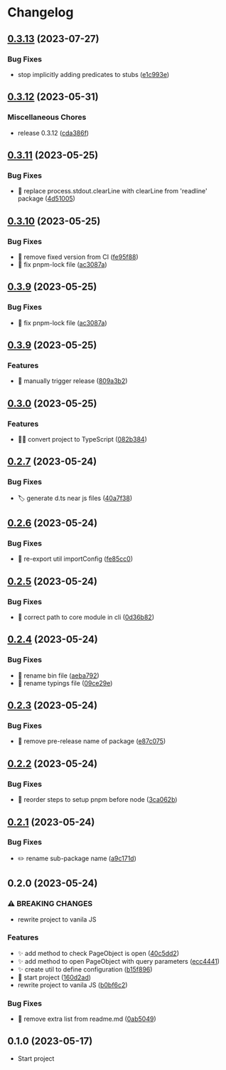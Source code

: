 # Changelog

## [0.3.13](https://github.com/epodivilov/plotwright/compare/v0.3.12...v0.3.13) (2023-07-27)


### Bug Fixes

* stop implicitly adding predicates to stubs ([e1c993e](https://github.com/epodivilov/plotwright/commit/e1c993e9c6a37d6ba69cf1eb139f724114c1e3c4))

## [0.3.12](https://github.com/epodivilov/plotwright/compare/v0.3.11...v0.3.12) (2023-05-31)


### Miscellaneous Chores

* release 0.3.12 ([cda386f](https://github.com/epodivilov/plotwright/commit/cda386f1c97c2e7f6b52fdd884a8e66506fb79fd))

## [0.3.11](https://github.com/epodivilov/plotwright/compare/v0.3.10...v0.3.11) (2023-05-25)


### Bug Fixes

* :construction_worker: replace process.stdout.clearLine with clearLine from 'readline' package ([4d51005](https://github.com/epodivilov/plotwright/commit/4d510050381c2b79346d072223302db1b030eb0e))

## [0.3.10](https://github.com/epodivilov/plotwright/compare/v0.3.9...v0.3.10) (2023-05-25)


### Bug Fixes

* :construction_worker: remove fixed version from CI ([fe95f88](https://github.com/epodivilov/plotwright/commit/fe95f880083cd0edf6bd985ead0f926ec4b50bcf))
* :green_heart: fix pnpm-lock file ([ac3087a](https://github.com/epodivilov/plotwright/commit/ac3087ae0a1ece5f60e0064c2071197508c2b6ba))

## [0.3.9](https://github.com/epodivilov/plotwright/compare/v0.3.9...v0.3.9) (2023-05-25)


### Bug Fixes

* :green_heart: fix pnpm-lock file ([ac3087a](https://github.com/epodivilov/plotwright/commit/ac3087ae0a1ece5f60e0064c2071197508c2b6ba))

## [0.3.9](https://github.com/epodivilov/plotwright/compare/v0.3.0...v0.3.9) (2023-05-25)


### Features

* :construction: manually trigger release ([809a3b2](https://github.com/epodivilov/plotwright/commit/809a3b24fabc6cb40acb810f7c96b4a570c22b55))

## [0.3.0](https://github.com/epodivilov/plotwright/compare/v0.2.7...v0.3.0) (2023-05-25)


### Features

* :technologist: convert project to TypeScript ([082b384](https://github.com/epodivilov/plotwright/commit/082b38466036c11f2430a724914be1b0b1a83865))

## [0.2.7](https://github.com/epodivilov/plotwright/compare/v0.2.6...v0.2.7) (2023-05-24)


### Bug Fixes

* :label: generate d.ts near js files ([40a7f38](https://github.com/epodivilov/plotwright/commit/40a7f38f9d98ad8f1bbf43c9526378a61ae1bb74))

## [0.2.6](https://github.com/epodivilov/plotwright/compare/v0.2.5...v0.2.6) (2023-05-24)


### Bug Fixes

* :bug: re-export util importConfig ([fe85cc0](https://github.com/epodivilov/plotwright/commit/fe85cc0734db56e648ff1e7ded122eee1a5ad247))

## [0.2.5](https://github.com/epodivilov/plotwright/compare/v0.2.4...v0.2.5) (2023-05-24)


### Bug Fixes

* :bug: correct path to core module in cli ([0d36b82](https://github.com/epodivilov/plotwright/commit/0d36b82ad092c3a9aa914161e49746e4d620e3bd))

## [0.2.4](https://github.com/epodivilov/plotwright/compare/v0.2.3...v0.2.4) (2023-05-24)


### Bug Fixes

* :bug: rename bin file ([aeba792](https://github.com/epodivilov/plotwright/commit/aeba792a9df3c8baffa2002ffcc8b040664d23ce))
* :bug: rename typings file ([09ce29e](https://github.com/epodivilov/plotwright/commit/09ce29e9466278f05e729d91b82805fa80ab6365))

## [0.2.3](https://github.com/epodivilov/plotwright/compare/v0.2.2...v0.2.3) (2023-05-24)


### Bug Fixes

* :bug: remove pre-release name of package ([e87c075](https://github.com/epodivilov/plotwright/commit/e87c075f09b32bb280869d621f540d9870c3607d))

## [0.2.2](https://github.com/epodivilov/plotwright/compare/v0.2.1...v0.2.2) (2023-05-24)


### Bug Fixes

* :construction_worker: reorder steps to setup pnpm before node ([3ca062b](https://github.com/epodivilov/plotwright/commit/3ca062bb832facb768b69526216e79aa584bac2b))

## [0.2.1](https://github.com/epodivilov/plotwright/compare/v0.2.0...v0.2.1) (2023-05-24)


### Bug Fixes

* :pencil2: rename sub-package name ([a9c171d](https://github.com/epodivilov/plotwright/commit/a9c171d53b9c71428113eb0f86b39ec4095803be))

## 0.2.0 (2023-05-24)


### ⚠ BREAKING CHANGES

* rewrite project to vanila JS

### Features

* :sparkles: add method to check PageObject is open ([40c5dd2](https://github.com/epodivilov/plotwright/commit/40c5dd2d551984d5ebbbdef805d6f996d539c650))
* :sparkles: add method to open PageObject with query parameters ([ecc4441](https://github.com/epodivilov/plotwright/commit/ecc4441387cb4122a3e222026e64c27d94f40378))
* :sparkles: create util to define configuration ([b15f896](https://github.com/epodivilov/plotwright/commit/b15f8960802a56e85ca6bec6b6fbcc334d98aee3))
* :tada: start project ([160d2ad](https://github.com/epodivilov/plotwright/commit/160d2add1f296d4297d166e10111044050000ab5))
* rewrite project to vanila JS ([b0bf6c2](https://github.com/epodivilov/plotwright/commit/b0bf6c231e009814225fa822e5d3469d7506717c))


### Bug Fixes

* :memo: remove extra list from readme.md ([0ab5049](https://github.com/epodivilov/plotwright/commit/0ab504936cb67d078936d437eff294530fe26f4b))



## 0.1.0 (2023-05-17)

* Start project
